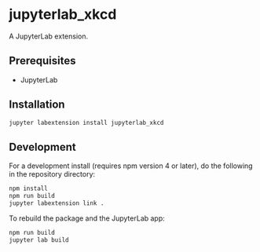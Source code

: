 # jupyterlab_xkcd

A JupyterLab extension.


## Prerequisites

* JupyterLab

## Installation

```bash
jupyter labextension install jupyterlab_xkcd
```

## Development

For a development install (requires npm version 4 or later), do the following in the repository directory:

```bash
npm install
npm run build
jupyter labextension link .
```

To rebuild the package and the JupyterLab app:

```bash
npm run build
jupyter lab build
```

